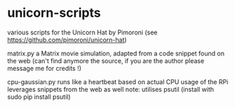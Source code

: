 unicorn-scripts
===============

various scripts for the Unicorn Hat by Pimoroni (see https://github.com/pimoroni/unicorn-hat)

matrix.py
	a Matrix movie simulation, adapted from a code snippet found on the web (can't find anymore the source, if you are the author please message me for credits !)

cpu-gaussian.py
	runs like a heartbeat based on actual CPU usage of the RPi
	leverages snippets from the web as well
	note: utilises psutil (install with sudo pip install psutil)

